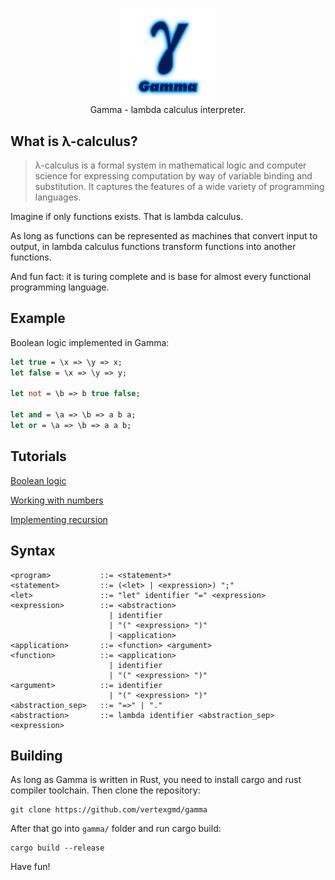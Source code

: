 <p align="center">
<img src="logo.png" width="30%" > <br>
Gamma - lambda calculus interpreter.
</p>

## What is λ-calculus?
> λ-calculus is a formal system in mathematical logic and computer science for expressing computation by way of variable binding and substitution. It captures the features of a wide variety of programming languages.

Imagine if only functions exists. That is lambda calculus. 

As long as functions can be represented as machines that convert input to output, in lambda calculus functions transform functions into another functions.

And fun fact: it is turing complete and is base for almost every functional programming language.

## Example
Boolean logic implemented in Gamma:
```ocaml
let true = \x => \y => x;
let false = \x => \y => y;

let not = \b => b true false;

let and = \a => \b => a b a;
let or = \a => \b => a a b;
```

## Tutorials

[Boolean logic](tutorials/booleans.md)

[Working with numbers](tutorials/numbers.md)

[Implementing recursion](tutorials/recursion.md)

## Syntax

```ebnf
<program>           ::= <statement>*
<statement>         ::= (<let> | <expression>) ";"
<let>               ::= "let" identifier "=" <expression>
<expression>        ::= <abstraction>
                      | identifier
                      | "(" <expression> ")"
                      | <application>
<application>       ::= <function> <argument>
<function>          ::= <application>
                      | identifier
                      | "(" <expression> ")"
<argument>          ::= identifier
                      | "(" <expression> ")"
<abstraction_sep>   ::= "=>" | "."
<abstraction>       ::= lambda identifier <abstraction_sep> <expression>
```

## Building
As long as Gamma is written in Rust, you need to install cargo and rust compiler toolchain. Then clone the repository:
```
git clone https://github.com/vertexgmd/gamma
```
After that go into `gamma/` folder and run cargo build:
```
cargo build --release
```
Have fun!
